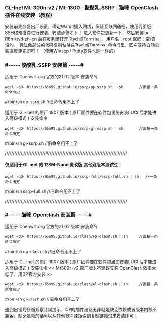 ### GL-Inet Mt-300n-v2 / Mt-1300 - 酸酸乳.SSRP  - 猫咪.OpenClash   插件在线安装（教程）

安装前先恢复出厂设置，确定Wan口插入网线，保证互联网通畅，使用网页版SSH终端插件进行安装，安装步骤如下！
进入软件包更新一下，然后安装luci-i18n-ttyd-zh-cn 后在服务里打开 Ttyd 或Terminal ，用户名：root 密码：空/自设的，
将红色部分的代码复制粘贴在Ttyd 或Terminal 命令行里，回车等待自动安装进度走完即可！    （使用Winscp / Putty软件也是一样的）

### #-----  酸酸乳.SSRP 安装篇    -----#

适用于 Openwrt.org 官方的21.02 版本
安装命令
```
wget -qO- https://66o99.github.io/ssrp/op-ssrp.sh | sh       //直接一条命令搞定
```
#/bin/sh op-ssrp.sh  //旧命令用不上了

适用于 GL-inet 的原厂 1907 版本 ( 原厂固件要在软件包里先安装LUCI 后才能进入高级模式 )
安装命令
```
wget -qO- https://66o99.github.io/ssrp/gl-ssrp.sh | sh       //直接一条命令搞定
```
#/bin/sh gl-ssrp.sh //旧命令用不上了

///////////////////////////////////////////////////////////////////////////////

#### 仅适用于 Gl-inet 的 128M-Nand 魔改版,其他没版本测试过！
```
wget -qO- https://66o99.github.io/ssrp-full/ssrp-full.sh | sh   //一条命令搞定
```
#/bin/sh ssrp-full.sh //旧命令用不上了

///////////////////////////////////////////////////////////////////////////////

### #-----  猫咪.Openclash 安装篇 -----#

适用于 Openwrt.org 官方的21.02 版本
安装命令
```
wget -qO- https://66o99.github.io/clash/op-clash.sh | sh     //直接一条命令搞定
```
#/bin/sh op-clash.sh //旧命令用不上了

适用于 GL-inet 的原厂 1907 版本 ( 原厂固件要在软件包里先安装LUCI 后才能进入高级模式 )
安装命令  << Mt300n-v2 原厂版本不建议安装 OpenClash 效率太低了，用OP官方安装 >>
```
wget -qO- https://66o99.github.io/clash/gl-clash.sh | sh     //直接一条命令搞定
```
#/bin/sh gl-clash.sh //旧命令用不上了

遇到出错的仔细观察错误提示，OP的插件出错无非就是缺乏依赖或者版本内核不兼容，缺乏依赖的话可以从其他软件源搜索到复制链接过来安装即可！
